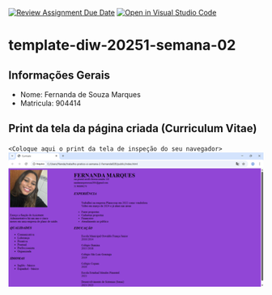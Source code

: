 [![Review Assignment Due Date](https://classroom.github.com/assets/deadline-readme-button-22041afd0340ce965d47ae6ef1cefeee28c7c493a6346c4f15d667ab976d596c.svg)](https://classroom.github.com/a/tTaWaoZk)
[![Open in Visual Studio Code](https://classroom.github.com/assets/open-in-vscode-2e0aaae1b6195c2367325f4f02e2d04e9abb55f0b24a779b69b11b9e10269abc.svg)](https://classroom.github.com/online_ide?assignment_repo_id=20144184&assignment_repo_type=AssignmentRepo)
# template-diw-20251-semana-02

## Informações Gerais
- Nome: Fernanda de Souza Marques
- Matricula: 904414

## Print da tela da página criada (Curriculum Vitae)

`<Coloque aqui o print da tela de inspeção do seu navegador>`
![alt text](image.png)